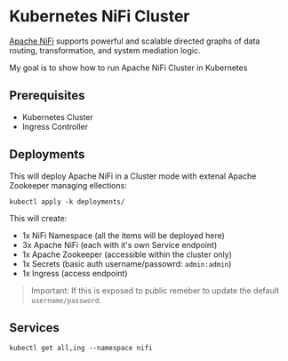 # Kubernetes NiFi Cluster

[Apache NiFi](https://nifi.apache.org/) supports powerful and scalable directed graphs of data routing, transformation, and system mediation logic.

My goal is to show how to run Apache NiFi Cluster in Kubernetes

## Prerequisites

- Kubernetes Cluster
- Ingress Controller

## Deployments

This will deploy Apache NiFi in a Cluster mode with extenal Apache Zookeeper managing ellections:

```shell
kubectl apply -k deployments/
```

This will create:

- 1x NiFi Namespace (all the items will be deployed here)
- 3x Apache NiFi (each with it's own Service endpoint)
- 1x Apache Zookeeper (accessible within the cluster only)
- 1x Secrets (basic auth username/passowrd: `admin:admin`)
- 1x Ingress (access endpoint)

> Important: If this is exposed to public remeber to update the default `username/password`.

## Services

```shell
kubectl get all,ing --namespace nifi
```
